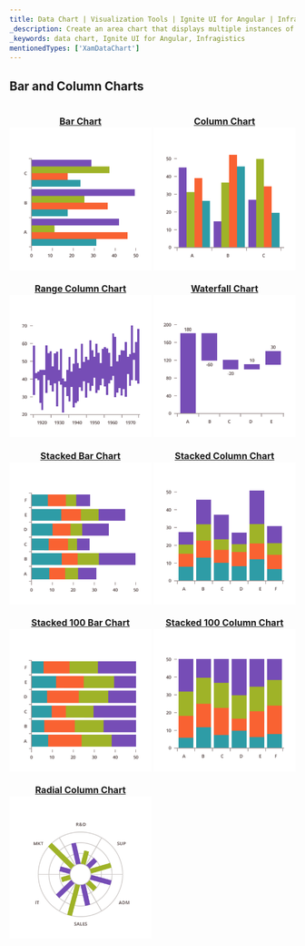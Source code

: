 ```yaml
---
title: Data Chart | Visualization Tools | Ignite UI for Angular | Infragistics | Bar and Column Chart
_description: Create an area chart that displays multiple instances of visual elements in the same plot area in order to create composite chart views.
_keywords: data chart, Ignite UI for Angular, Infragistics
mentionedTypes: ['XamDataChart']
---
```


## Bar and Column Charts

<section class="feature__container">
    <style>
        .linkContent {
            display: flex;
            flex-flow: column;
            align-items: center;
        }
        .link {
            display: inline-block;
            font-size: 1.0rem;
        }
        img {
            width: 250px;
            height: 250px;
            margin-top: -20px;
        }
    </style>
    <body>
        <a class="link" href="data-chart-type-category-bar-series.md">
            <div class="linkContent">
                <h4>Bar Chart</h4>
                <img src="../images/charts/data-chart-type-category-bar-series.png">
            </div>
        </a>
        <a class="link" href="data-chart-type-category-column-series.md">
            <div class="linkContent">
                <h4>Column Chart</h4>
                <img src="../images/charts/data-chart-type-category-column-series.png">
            </div>
        </a>
        <a class="link" href="data-chart-type-range-column-series.md">
            <div class="linkContent">
                <h4>Range Column Chart</h4>
                <img src="../images/charts/data-chart-type-range-column-series.png">
            </div>
        </a>
        <a class="link" href="data-chart-type-category-waterfall-series.md">
            <div class="linkContent">
                <h4>Waterfall Chart</h4>
                <img src="../images/charts/data-chart-type-category-waterfall-series.png">
            </div>
        </a>
        <br>
        <a class="link" href="data-chart-type-stacked-bar-series.md">
            <div class="linkContent">
                <h4>Stacked Bar Chart</h4>
                <img src="../images/charts/data-chart-type-stacked-bar-series.png">
            </div>
        </a>
        <a class="link" href="data-chart-type-stacked-column-series.md">
            <div class="linkContent">
                <h4>Stacked Column Chart</h4>
                <img src="../images/charts/data-chart-type-stacked-column-series.png">
            </div>
        </a>
        <a class="link" href="data-chart-type-stacked-100-bar-series.md">
            <div class="linkContent">
                <h4>Stacked 100 Bar Chart</h4>
                <img src="../images/charts/data-chart-type-stacked-100-bar-series.png">
            </div>
        </a>
        <a class="link" href="data-chart-type-stacked-100-column-series.md">
            <div class="linkContent">
                <h4>Stacked 100 Column Chart</h4>
                <img src="../images/charts/data-chart-type-stacked-100-column-series.png">
            </div>
        </a>
        <br>
        <a class="link" href="data-chart-type-radial-column-series.md">
            <div class="linkContent">
                <h4>Radial Column Chart</h4>
                <img src="../images/charts/data-chart-type-radial-column-series.png">
            </div>
        </a>
    </body>
</section>
